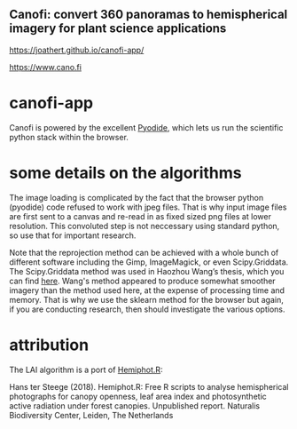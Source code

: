 ## Canofi: convert 360 panoramas to hemispherical imagery for plant science applications

https://joathert.github.io/canofi-app/

https://www.cano.fi

# canofi-app

Canofi is powered by the excellent [Pyodide](https://pyodide.org/en/stable/), which lets us run the scientific python stack within the browser. 

# some details on the algorithms
The image loading is complicated by the fact that the browser python (pyodide) code refused to work with jpeg files. That is why input image files are first sent to a canvas and re-read in as fixed sized png files at lower resolution.  This convoluted step is not neccessary using standard python, so use that for important research.  

Note that the reprojection method can be achieved with a whole bunch of different software including the Gimp, 
ImageMagick, or even Scipy.Griddata. The Scipy.Griddata method was used in Haozhou Wang’s thesis, which you can find [here](https://github.com/HowcanoeWang/Spherical2TreeAttributes). Wang's method appeared to produce somewhat smoother imagery than the method used here, at the expense of processing time and memory. That is why we use the sklearn method for the browser but again, if you are conducting research, then should investigate the various options.   

# attribution
The LAI algorithm is a port of [Hemiphot.R](https://github.com/naturalis/Hemiphot):

Hans ter Steege (2018). Hemiphot.R: Free R scripts to analyse hemispherical photographs for canopy openness, leaf area index and photosynthetic active radiation under forest canopies. Unpublished report. Naturalis Biodiversity Center, Leiden, The Netherlands 

